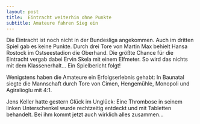 ```yaml
---
layout: post
title:  Eintracht weiterhin ohne Punkte
subtitle: Amateure fahren Sieg ein
---
```


Die Eintracht ist noch nicht in der Bundesliga angekommen. Auch im dritten Spiel gab es keine Punkte. Durch drei Tore von Martin Max behielt Hansa Rostock im Ostseestadion die Oberhand. Die größte Chance für die Eintracht vergab dabei Ervin Skela mit einem Elfmeter. So wird das nichts mit dem Klassenerhalt... Ein Spielbericht folgt!

Wenigstens haben die Amateure ein Erfolgserlebnis gehabt: In Baunatal siegte die Mannschaft durch Tore von Cimen, Hengemühle, Monopoli und Agiralioglu mit 4:1.

Jens Keller hatte gestern Glück im Unglück: Eine Thrombose in seinem linken Unterschenkel wurde rechtzeitig entdeckt und mit Tabletten behandelt. Bei ihm kommt jetzt auch wirklich alles zusammen...
